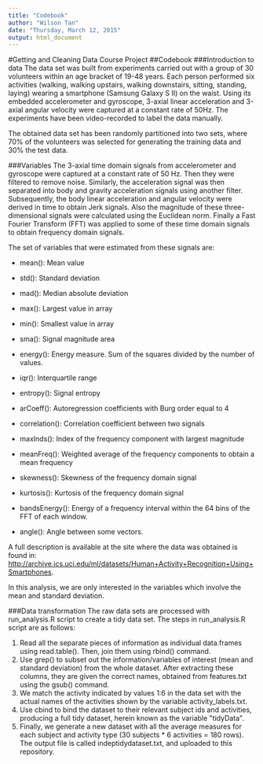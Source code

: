 ```yaml
---
title: "Codebook"
author: "Wilson Tan"
date: "Thursday, March 12, 2015"
output: html_document
---
```

#Getting and Cleaning Data Course Project
##Codebook
###Introduction to data
The data set was built from experiments carried out with a group of 30 volunteers within an age bracket of 19-48 years. Each person performed six activities (walking, walking upstairs, walking downstairs, sitting, standing, laying) wearing a smartphone (Samsung Galaxy S II) on the waist. Using its embedded accelerometer and gyroscope, 3-axial linear acceleration and 3-axial angular velocity were captured at a constant rate of 50Hz. The experiments have been video-recorded to label the data manually.

The obtained data set has been randomly partitioned into two sets, where 70% of the volunteers was selected for generating the training data and 30% the test data.

###Variables
The 3-axial time domain signals from accelerometer and gyroscope were captured at a constant rate of 50 Hz. Then they were filtered to remove noise. Similarly, the acceleration signal was then separated into body and gravity acceleration signals using another filter. Subsequently, the body linear acceleration and angular velocity were derived in time to obtain Jerk signals. Also the magnitude of these three-dimensional signals were calculated using the Euclidean norm. Finally a Fast Fourier Transform (FFT) was applied to some of these time domain signals to obtain frequency domain signals.

The set of variables that were estimated from these signals are:

- mean(): Mean value

- std(): Standard deviation

- mad(): Median absolute deviation

- max(): Largest value in array

- min(): Smallest value in array

- sma(): Signal magnitude area

- energy(): Energy measure. Sum of the squares divided by the number of values.

- iqr(): Interquartile range

- entropy(): Signal entropy

- arCoeff(): Autoregression coefficients with Burg order equal to 4

- correlation(): Correlation coefficient between two signals

- maxInds(): Index of the frequency component with largest magnitude

- meanFreq(): Weighted average of the frequency components to obtain a mean frequency

- skewness(): Skewness of the frequency domain signal

- kurtosis(): Kurtosis of the frequency domain signal

- bandsEnergy(): Energy of a frequency interval within the 64 bins of the FFT of each window.

- angle(): Angle between some vectors.

A full description is available at the site where the data was obtained is found in: http://archive.ics.uci.edu/ml/datasets/Human+Activity+Recognition+Using+Smartphones.

In this analysis, we are only interested in the variables which involve the mean and standard deviation.

###Data transformation
The raw data sets are processed with run_analysis.R script to create a tidy data set. The steps in run_analysis.R script are as follows:

1. Read all the separate pieces of information as individual data.frames using read.table(). Then, join them using rbind() command.
2. Use grep() to subset out the information/variables of interest (mean and standard deviation) from the whole dataset. After extracting these columns, they are given the correct names, obtained from features.txt using the gsub() command.
3. We match the activity indicated by values 1:6 in the data set with the actual names of the activities shown by the variable activity_labels.txt.
4. Use cbind to bind the dataset to their relevant subject ids and activities, producing a full tidy dataset, herein known as the variable "tidyData".
5. Finally, we generate a new dataset with all the average measures for each subject and activity type (30 subjects * 6 activities = 180 rows). The output file is called indeptidydataset.txt, and uploaded to this repository.




